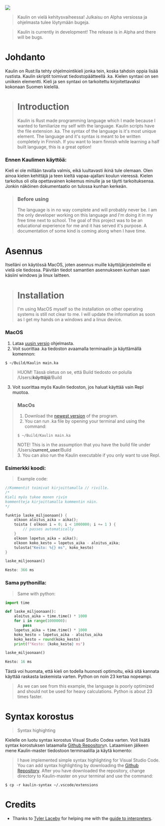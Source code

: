 <img src="https://github.com/ViljamiRii/Kaulin/assets/125034560/f485cd23-ce19-4442-893e-d5fcf252f5f0"/>

> Kaulin on vielä kehitysvaiheessa! Julkaisu on Alpha versiossa ja ohjelmasta tulee löytymään bugeja.

> Kaulin is currently in development! The release is in Alpha and there will be bugs.

# Johdanto
Kaulin on Rust:lla tehty ohjelmointikieli jonka tein, koska tahdoin oppia lisää rustista. Kaulin skriptit toimivat tiedostopäätteellä .ka. Kielen syntaxi on sen uniikein elementti. 
Kieli ja sen syntaxi on tarkoitettu kirjoitettavaksi kokonaan Suomen kielellä. 
> # Introduction
> Kaulin is Rust made programming language which I made because I wanted to familiarize my self with the language. Kaulin scripts have the file extension .ka. The syntax of the language is it's most unique element.
> The language and it's syntax is meant to be written completely in Finnish. If you want to learn finnish while learning a half built language, this is a great option!

### Ennen Kaulimen käyttöä:
Kieli ei ole millään tavalla valmis, eikä luultavasti ikinä tule olemaan. Olen ainoa kielen kehittäjä ja teen kieltä vapaa-ajallani koulun vieressä. Kielen tarkoitus oli olla opettavainen kokemus minulle ja se täytti tarkoituksensa.
Jonkin näköinen dokumentaatio on tulossa kunhan kerkeän.
> ### Before using
> The language is in no way complete and will probably never be. I am the only developer working on this language and I'm doing it in my free time next to school. The goal of this project was to be an educational experience for me and it has served it's purpose.
> A documentation of some kind is coming along when I have time.

# Asennus
Itselläni on käytössä MacOS, joten asennus muille käyttöjärjestelmille ei vielä ole tiedossa. Päivitän tiedot samantien asennukseen kunhan saan käsiini windows ja linux laitteen.
> # Installation
> I'm using MacOS myself so the installation on other operating systems is still not clear to me. I will update the information as soon as I get my hands on a windows and a linux device.

### MacOS
1. Lataa [uusin versio](https://github.com/ViljamiRii/Kaulin/releases/tag/Kaulin) ohjelmasta.
2. Voit suorittaa .ka tiedoston avaamalla terminaalin ja käyttämällä komennon:
```
$ ~/Build/Kaulin main.ka
```
>HUOM! Tässä oletus on se, että Build tiedosto on polulla /Users/***käyttäjä***/Build
3. Voit suorittaa myös Kaulin tiedoston, jos haluat käyttää vain Repl muotoa.

>### MacOs
>1. Download the [newest version](https://github.com/ViljamiRii/Kaulin/releases/tag/Kaulin) of the program.
>2. You can run .ka file by opening your terminal and using the command:
>```
>$ ~/Build/Kaulin main.ka
>```
>NOTE! This is in the assumption that you have the build file under /Users/***current_user***/Build                                                              
>3. You can also run the Kaulin executable if you only want to use Repl.

### Esimerkki koodi:
>Example code:
```rust
//Kommentit toimivat kirjoittamalla // riville.
/*
Kieli myös tukee monen rivin
kommentteja kirjoittamalla kommentin näin.
*/

funktio laske_miljoonaan() {
    olkoon aloitus_aika = aika();
    toista ( olkoon i = 0; i < 1000000; i += 1 ) {
        // passes automatically
    }
    olkoon lopetus_aika = aika();
    olkoon koko_kesto = lopetus_aika - aloitus_aika;
    tulosta("Kesto: %{} ms", koko_kesto)
}

laske_miljoonaan()

Kesto: 366 ms
```
### Sama pythonilla:
>Same with python:
```py
import time

def laske_miljoonaan():
    aloitus_aika = time.time() * 1000 
    for i in range(1000000):
        pass 
    lopetus_aika = time.time() * 1000 
    koko_kesto = lopetus_aika - aloitus_aika
    koko_kesto = round(koko_kesto)
    print(f"Kesto: {koko_kesto} ms")

laske_miljoonaan()

Kesto: 16 ms
```
Tästä voi huomata, että kieli on todella huonosti optimoitu, eikä sitä kannata käyttää raskasta laskemista varten. Python on noin 23 kertaa nopeampi.
> As we can see from this example, the language is poorly optimized and should not be used for heavy calculations. Python is about 23 times faster.

# Syntax korostus
>Syntax highighting

Kielelle on luotu syntax korostus Visual Studio Codea varten. Voit lisätä syntax korostuksen lataamalla [Github Repository](https://github.com/ViljamiRii/Kaulin/archive/refs/heads/master.zip)n.
Lataamisen jälkeen mene Kaulin-master tiedostoon terminaalilla ja käytä komento:
>I have implemented simple syntax highlighting for Visual Studio Code. You can add syntax highlighting by downloading the [Github Repository](https://github.com/ViljamiRii/Kaulin/archive/refs/heads/master.zip).
>After you have downloaded the repository, change directory to Kaulin-master on your terminal and use the command: 
```
$ cp -r kaulin-syntax ~/.vscode/extensions
```

# Credits
- Thanks to [Tyler Laceby](https://github.com/tlaceby) for helping me with the [guide to interpreters](https://github.com/tlaceby/guide-to-interpreters-series).
